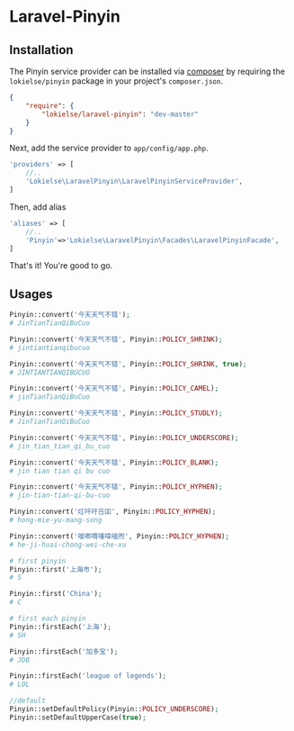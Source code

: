 Laravel-Pinyin
==========

## Installation

The Pinyin service provider can be installed via [composer](http://getcomposer.org) by requiring the `lokielse/pinyin` package in your project's `composer.json`.

```json
{
    "require": {
        "lokielse/laravel-pinyin": "dev-master"
    }
}
```

Next, add the service provider to `app/config/app.php`.

```php
'providers' => [
    //..
    'Lokielse\LaravelPinyin\LaravelPinyinServiceProvider',
]
```

Then, add alias
```php
'aliases' => [
    //..
    'Pinyin'=>'Lokielse\LaravelPinyin\Facades\LaravelPinyinFacade',
]

```

That's it! You're good to go.

## Usages
```php
Pinyin::convert('今天天气不错');
# JinTianTianQiBuCuo

Pinyin::convert('今天天气不错', Pinyin::POLICY_SHRINK);
# jintiantianqibucuo

Pinyin::convert('今天天气不错', Pinyin::POLICY_SHRINK, true);
# JINTIANTIANQIBUCUO

Pinyin::convert('今天天气不错', Pinyin::POLICY_CAMEL);
# jinTianTianQiBuCuo

Pinyin::convert('今天天气不错', Pinyin::POLICY_STUDLY);
# JinTianTianQiBuCuo

Pinyin::convert('今天天气不错', Pinyin::POLICY_UNDERSCORE);
# jin_tian_tian_qi_bu_cuo

Pinyin::convert('今天天气不错', Pinyin::POLICY_BLANK);
# jin tian tian qi bu cuo

Pinyin::convert('今天天气不错', Pinyin::POLICY_HYPHEN);
# jin-tian-tian-qi-bu-cuo

Pinyin::convert('叿吀吁吂吅', Pinyin::POLICY_HYPHEN);
# hong-mie-yu-mang-song

Pinyin::convert('喛喞喟喠喡喢喣', Pinyin::POLICY_HYPHEN);
# he-ji-huai-chong-wei-che-xu

# first pinyin
Pinyin::first('上海市');
# S

Pinyin::first('China');
# C

# first each pinyin
Pinyin::firstEach('上海');
# SH

Pinyin::firstEach('加多宝');
# JDB

Pinyin::firstEach('league of legends');
# LOL

//default
Pinyin::setDefaultPolicy(Pinyin::POLICY_UNDERSCORE);
Pinyin::setDefaultUpperCase(true);


```


